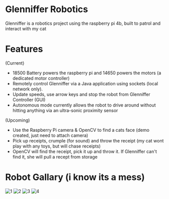 # Glenniffer Robotics
  Glenniffer is a robotics project using the raspberry pi 4b, built to patrol and interact with my cat
  
 # Features
   (Current)
   - 18500 Battery powers the raspberry pi and 14650 powers the motors (a dedicated motor controller)
   - Remotely control Glenniffer via a Java application using sockets (local network only).
   - Update speeds, use arrow keys and stop the robot from Glenniffer Controller (GUI)
   - Autonomous mode currently allows the robot to drive around without hitting anything via an ultra-sonic proximity sensor

  (Upcoming)
   - Use the Raspberry Pi camera & OpenCV to find a cats face (demo created, just need to attach camera)
   - Pick up receipts, crumple (for sound) and throw the receipt (my cat wont play with any toys, but will chase receipts)
   - OpenCV will find the receipt, pick it up and throw it. If Glenniffer can't find it, she will pull a recept from storage

# Robot Gallary (i know its a mess)
![1](https://github.com/corie-lc/GlennifferRobotics/assets/95305526/2d9d5ecb-1d3f-46da-b7d6-33feca940c05)
![2](https://github.com/corie-lc/GlennifferRobotics/assets/95305526/1f84f18a-1577-411d-a977-84a52fca87b3)
![3](https://github.com/corie-lc/GlennifferRobotics/assets/95305526/fbf94a9e-24fc-464a-ad64-bdf955228429)
![4](https://github.com/corie-lc/GlennifferRobotics/assets/95305526/98282967-1bfc-4a79-8049-0e25430b7cfc)
